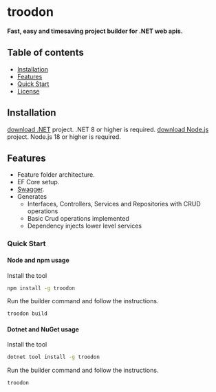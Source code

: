 # troodon

**Fast, easy and timesaving project builder for .NET web apis.**

## Table of contents

- [Installation](#Installation)
- [Features](#Features)
- [Quick Start](#Quick-Start)
- [License](#License)

## Installation

[download .NET](https://dotnet.microsoft.com/en-us/download/dotnet/8.0) project. .NET 8 or higher is required.
[download Node.js](https://nodejs.org/en/download/) project. Node.js 18 or higher is required.

## Features

- Feature folder architecture.
- EF Core setup.
- [Swagger](https://swagger.io/).
- Generates
  - Interfaces, Controllers, Services and Repositories with CRUD operations 
  - Basic Crud operations implemented
  - Dependency injects lower level services

### Quick Start

#### Node and npm usage
Install the tool
```sh
npm install -g troodon
```

Run the builder command and follow the instructions.
```sh
troodon build
```

#### Dotnet and NuGet usage
Install the tool
```sh
dotnet tool install -g troodon
```

Run the builder command and follow the instructions.
```sh
troodon
```